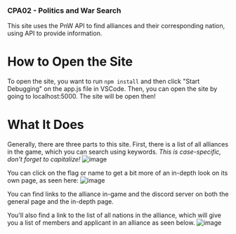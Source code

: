 ### CPA02 - Politics and War Search

This site uses the PnW API to find alliances and their corresponding nation, using API to provide information.

# How to Open the Site
To open the site, you want to run `npm install` and then click "Start Debugging" on the app.js file in VSCode. Then, you can open the site by going to localhost:5000.
The site will be open then!

# What It Does
Generally, there are three parts to this site. First, there is a list of all alliances in the game, which you can search using keywords.
*This is case-specific, don't forget to capitalize!*
![image](https://user-images.githubusercontent.com/99208757/166991485-910d93cd-5823-4174-898c-f10c4284dc8f.png)

You can click on the flag or name to get a bit more of an in-depth look on its own page, as seen here:
![image](https://user-images.githubusercontent.com/99208757/166990697-ce6247e2-2e25-43f4-9194-294ee98be02b.png)

You can find links to the alliance in-game and the discord server on both the general page and the in-depth page.

You'll also find a link to the list of all nations in the alliance, which will give you a list of members and applicant in an alliance as seen below.
![image](https://user-images.githubusercontent.com/99208757/166990395-a791411d-92d9-4d74-9482-dcd2dfd8cc32.png)
